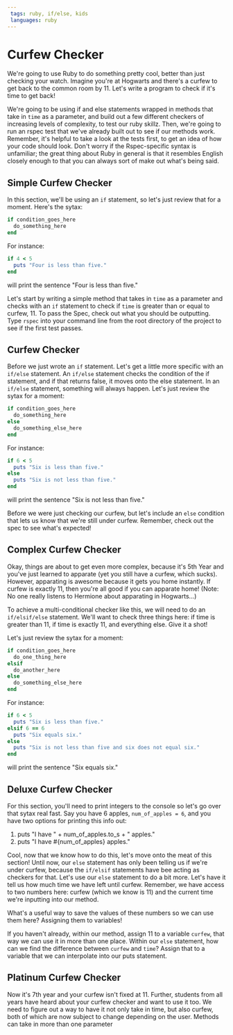 ```yaml
---
 tags: ruby, if/else, kids
 languages: ruby
---
```


# Curfew Checker

We're going to use Ruby to do something pretty cool, better than just checking your watch. Imagine you're at Hogwarts and there's a curfew to get back to the common room by 11. Let's write a program to check if it's time to get back!

We're going to be using if and else statements wrapped in methods that take in `time` as a parameter, and build out a few different checkers of increasing levels of complexity, to test our ruby skillz. Then, we're going to run an rspec test that we've already built out to see if our methods work. Remember, it's helpful to take a look at the tests first, to get an idea of how your code should look. Don't worry if the Rspec-specific syntax is unfamiliar; the great thing about Ruby in general is that it resembles English closely enough to that you can always sort of make out what's being said.

## Simple Curfew Checker

In this section, we'll be using an `if` statement, so let's just review that for a moment. Here's the sytax:

```ruby
if condition_goes_here
  do_something_here
end
```
For instance:
```ruby
if 4 < 5
  puts "Four is less than five."
end
```
will print the sentence "Four is less than five."

Let's start by writing a simple method that takes in `time` as a parameter and checks with an `if` statement to check if `time` is greater than or equal to curfew, 11. To pass the Spec, check out what you should be outputting. Type `rspec` into your command line from the root directory of the project to see if the first test passes.

## Curfew Checker

Before we just wrote an `if` statement. Let's get a little more specific with an `if/else` statement. An `if/else` statement checks the condition of the if statement, and if that returns false, it moves onto the else statement. In an `if/else` statement, something will always happen. Let's just review the sytax for a moment:

```ruby
if condition_goes_here
  do_something_here
else
  do_something_else_here
end
```
For instance:
```ruby
if 6 < 5
  puts "Six is less than five."
else
  puts "Six is not less than five."
end
```
will print the sentence "Six is not less than five."

Before we were just checking our curfew, but let's include an `else` condition that lets us know that we're still under curfew. Remember, check out the spec to see what's expected!

## Complex Curfew Checker

Okay, things are about to get even more complex, because it's 5th Year and you've just learned to apparate (yet you still have a curfew, which sucks). However, apparating is awesome because it gets you home instantly. If curfew is exactly 11, then you're all good if you can apparate home! (Note: No one really listens to Hermione about apparating in Hogwarts...)

To achieve a multi-conditional checker like this, we will need to do an `if/elsif/else` statement. We'll want to check three things here: if time is greater than 11, if time is exactly 11, and everything else. Give it a shot!

Let's just review the sytax for a moment:

```ruby
if condition_goes_here
  do_one_thing_here
elsif
  do_another_here
else
  do_something_else_here
end
```
For instance:
```ruby
if 6 < 5
  puts "Six is less than five."
elsif 6 == 6
  puts "Six equals six."
else
  puts "Six is not less than five and six does not equal six."
end
```
will print the sentence "Six equals six."

## Deluxe Curfew Checker

For this section, you'll need to print integers to the console so let's go over that sytax real fast. Say you have 6 apples, `num_of_apples = 6`, and you have two options for printing this info out:
1. puts "I have " + num_of_apples.to_s + " apples."
2. puts "I have #{num_of_apples} apples."

Cool, now that we know how to do this, let's move onto the meat of this section! Until now, our `else` statement has only been telling us if we're under curfew, because the `if/elsif` statements have bee acting as checkers for that. Let's use our `else` statement to do a bit more. Let's have it tell us how much time we have left until curfew. Remember, we have access to two numbers here: curfew (which we know is 11) and the current time we're inputting into our method.

What's a useful way to save the values of these numbers so we can use them here? Assigning them to variables!

If you haven't already, within our method, assign 11 to a variable `curfew`, that way we can use it in more than one place. Within our `else` statement, how can we find the difference between `curfew` and `time`? Assign that to a variable that we can interpolate into our puts statement.

## Platinum Curfew Checker

Now it's 7th year and your curfew isn't fixed at 11. Further, students from all years have heard about your curfew checker and want to use it too. We need to figure out a way to have it not only take in time, but also curfew, both of which are now subject to change depending on the user. Methods can take in more than one parameter 
